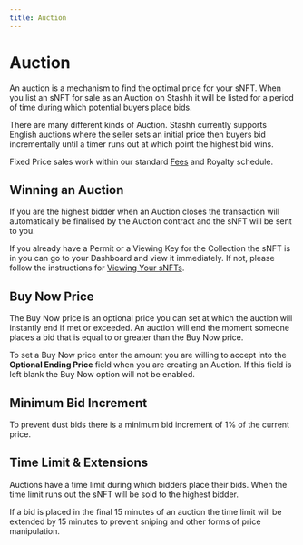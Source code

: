 ```yaml
---
title: Auction
---
```


# Auction

An auction is a mechanism to find the optimal price for your sNFT. When you list an sNFT for sale as an Auction on Stashh it will be listed for a period of time during which potential buyers place bids.

There are many different kinds of Auction. Stashh currently supports English auctions where the seller sets an initial price then buyers bid incrementally until a timer runs out at which point the highest bid wins.

Fixed Price sales work within our standard [Fees](./fees.md) and Royalty schedule.

## Winning an Auction

If you are the highest bidder when an Auction closes the transaction will automatically be finalised by the Auction contract and the sNFT will be sent to you.

If you already have a Permit or a Viewing Key for the Collection the sNFT is in you can go to your Dashboard and view it immediately. If not, please follow the instructions for [Viewing Your sNFTs](view-your-nfts.md).

## Buy Now Price

The Buy Now price is an optional price you can set at which the auction will instantly end if met or exceeded. An auction will end the moment someone places a bid that is equal to or greater than the Buy Now price.

To set a Buy Now price enter the amount you are willing to accept into the **Optional Ending Price** field when you are creating an Auction. If this field is left blank the Buy Now option will not be enabled.

## Minimum Bid Increment

To prevent dust bids there is a minimum bid increment of 1% of the current price.

## Time Limit & Extensions

Auctions have a time limit during which bidders place their bids. When the time limit runs out the sNFT will be sold to the highest bidder.

If a bid is placed in the final 15 minutes of an auction the time limit will be extended by 15 minutes to prevent sniping and other forms of price manipulation.
